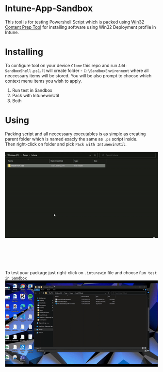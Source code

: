 # Intune-App-Sandbox

This tool is for testing Powershell Script which is packed using [Win32 Content Prep Tool](https://github.com/microsoft/Microsoft-Win32-Content-Prep-Tool) for installing software using Win32 Deployment profile in Intune.

# Installing

To configure tool on your device `Clone` this repo and run `Add-SandboxShell.ps1`.
It will create folder - `C:\SandboxEnvironment` where all neccessary items will be stored.
You will be also prompt to choose which context menu items you wish to apply.
1. Run test in Sandbox
1. Pack with IntunewinUtil
1. Both

# Using
Packing script and all neccessary executables is as simple as creating parent folder which is named exacly the same as `.ps` script inside.<br>
Then right-click on folder and pick `Pack with IntunewinUtil`.
<br><br>
![Pack](\packintuneutil.gif)
<br><br><br><br><br><br><br>
To test your package just right-click on `.intunewin` file and choose
`Run test in Sandbox`
![Test](\testsandbox.gif)

